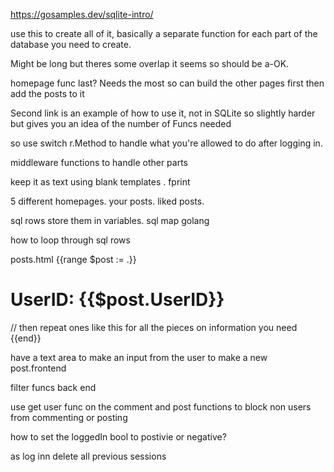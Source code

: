 https://gosamples.dev/sqlite-intro/

use this to create all of it, basically a separate function for each
part of the database you need to create.

Might be long but theres some overlap it seems so should be a-OK.

homepage func last? Needs the most so can build the other pages first then
add the posts to it

Second link is an example of how to use it,
not in SQLite so slightly harder but gives you an idea of the number
of Funcs needed

so use switch r.Method to handle what you're allowed to do after logging in.

middleware functions to handle other parts

keep it as text using blank templates . fprint

5 different homepages. your posts. liked posts. 

sql rows store them in variables.  sql map golang

how to loop through sql rows


posts.html
{{range $post := .}}
   <h1>UserID: {{$post.UserID}}</h1>
// then repeat ones like this for all the pieces on information you need
{{end}}

have a text area to make an input from the user to make a new post.frontend

filter funcs back end

use get user func on the comment and post functions to block non users from commenting or posting

how to set the loggedIn bool to postivie or negative?

as log inn delete all previous sessions